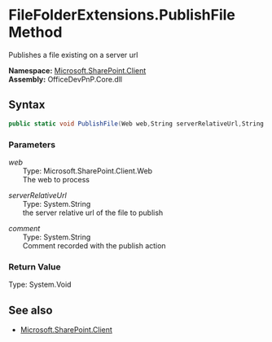 # FileFolderExtensions.PublishFile Method  
Publishes a file existing on a server url  

**Namespace:** [Microsoft.SharePoint.Client](Microsoft.SharePoint.Client.md)  
**Assembly:** OfficeDevPnP.Core.dll  
## Syntax
```C#
public static void PublishFile(Web web,String serverRelativeUrl,String comment)
```
### Parameters
*web*  
&emsp;&emsp;Type: Microsoft.SharePoint.Client.Web  
&emsp;&emsp;The web to process  
  
*serverRelativeUrl*  
&emsp;&emsp;Type: System.String  
&emsp;&emsp;the server relative url of the file to publish  
  
*comment*  
&emsp;&emsp;Type: System.String  
&emsp;&emsp;Comment recorded with the publish action  
  
### Return Value
Type: System.Void  

## See also
- [Microsoft.SharePoint.Client](Microsoft.SharePoint.Client.md)
